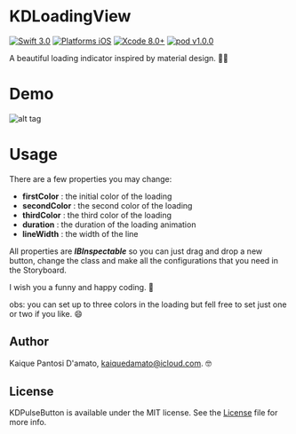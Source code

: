 # KDLoadingView

[![Swift 3.0](https://img.shields.io/badge/Swift-3.0-orange.svg?style=flat)](https://developer.apple.com/swift/)
[![Platforms iOS](https://img.shields.io/badge/Platforms-iOS-lightgray.svg?style=flat)](https://developer.apple.com/swift/)
[![Xcode 8.0+](https://img.shields.io/badge/Xcode-8.0+-blue.svg?style=flat)](https://developer.apple.com/swift/)
[![pod v1.0.0](https://img.shields.io/badge/pod-v1.0.0-blue.svg)](https://cocoapods.org)

A beautiful loading indicator inspired by material design. 🤘🏻

# Demo

![alt tag](http://i.giphy.com/l44QxkFEfyVgnCl0I.gif)

# Usage

There are a few properties you may change:

* **firstColor** : the initial color of the loading
* **secondColor** : the second color of the loading
* **thirdColor** : the third color of the loading
* **duration** : the duration of the loading animation
* **lineWidth** : the width of the line

All properties are ***IBInspectable*** so you can just drag and drop a new button, change the class and make all the configurations that you need in the Storyboard.

I wish you a funny and happy coding. 🚀

obs: you can set up to three colors in the loading but fell free to set just one or two if you like. 😄

## Author

Kaique Pantosi D'amato, kaiquedamato@icloud.com. 🤓

## License

KDPulseButton is available under the MIT license. See the [License](https://github.com/KaiqueDamato/KDLoadingView/blob/master/LICENSE) file for more info.
